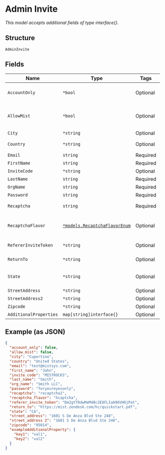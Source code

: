 
# Admin Invite

*This model accepts additional fields of type interface{}.*

## Structure

`AdminInvite`

## Fields

| Name | Type | Tags | Description |
|  --- | --- | --- | --- |
| `AccountOnly` | `*bool` | Optional | Skip creating initial setup if true<br><br>**Default**: `false` |
| `AllowMist` | `*bool` | Optional | Whether to allow Mist to look at this org<br><br>**Default**: `false` |
| `City` | `*string` | Optional | City of registering user |
| `Country` | `*string` | Optional | Country/region name or ISO code of registering user |
| `Email` | `string` | Required | **Constraints**: *Maximum Length*: `64` |
| `FirstName` | `string` | Required | - |
| `InviteCode` | `*string` | Optional | Required initially |
| `LastName` | `string` | Required | - |
| `OrgName` | `string` | Required | - |
| `Password` | `string` | Required | - |
| `Recaptcha` | `string` | Required | reCAPTCHA , see https://www.google.com/recaptcha/ |
| `RecaptchaFlavor` | [`*models.RecaptchaFlavorEnum`](../../doc/models/recaptcha-flavor-enum.md) | Optional | flavor of the captcha. enum: `google`, `hcaptcha`<br><br>**Default**: `"google"` |
| `RefererInviteToken` | `*string` | Optional | Invite token to apply after account creation |
| `ReturnTo` | `*string` | Optional | URL the user should be redirected back to |
| `State` | `*string` | Optional | State name or ISO code of registering user, optional (depends on country/region) |
| `StreetAddress` | `*string` | Optional | Street address of registering user |
| `StreetAddress2` | `*string` | Optional | Street address 2 of registering user |
| `Zipcode` | `*string` | Optional | zipcode of registering user |
| `AdditionalProperties` | `map[string]interface{}` | Optional | - |

## Example (as JSON)

```json
{
  "account_only": false,
  "allow_mist": false,
  "city": "Cupertino",
  "country": "United States",
  "email": "test@mistsys.com",
  "first_name": "John",
  "invite_code": "MISTROCKS",
  "last_name": "Smith",
  "org_name": "Smith LLC",
  "password": "foryoureyesonly",
  "recaptcha": "recaptcha2",
  "recaptcha_flavor": "hcaptcha",
  "referer_invite_token": "Dm2gtT8dwMeM4Bc2E8FLIaA96VHOjPat",
  "return_to": "https://mist.zendesk.com/hc/quickstart.pdf",
  "state": "CA",
  "street_address": "1601 S De Anza Blvd Ste 248",
  "street_address 2": "1601 S De Anza Blvd Ste 248",
  "zipcode": "95014",
  "exampleAdditionalProperty": {
    "key1": "val1",
    "key2": "val2"
  }
}
```

